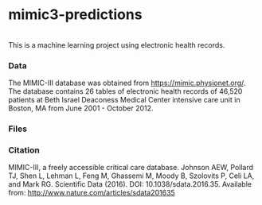 # mimic3-predictions
<br>
This is a machine learning project using electronic health records.

### Data
The MIMIC-III database was obtained from https://mimic.physionet.org/. The database contains 26 tables of electronic health
records of 46,520 patients at Beth Israel Deaconess Medical Center intensive care unit in Boston, MA from June 2001 - October 2012.

### Files

### Citation
MIMIC-III, a freely accessible critical care database. Johnson AEW, Pollard TJ, Shen L, Lehman L, Feng M, Ghassemi M, Moody B, 
Szolovits P, Celi LA, and Mark RG. Scientific Data (2016). DOI: 10.1038/sdata.2016.35. Available from: 
http://www.nature.com/articles/sdata201635
